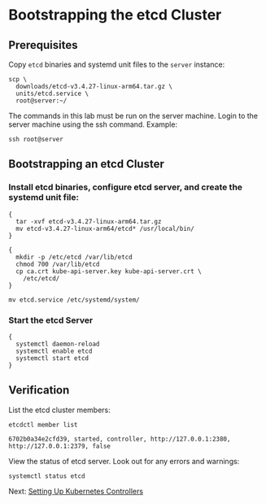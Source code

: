 # Bootstrapping the etcd Cluster

## Prerequisites

Copy `etcd` binaries and systemd unit files to the `server` instance:

```
scp \
  downloads/etcd-v3.4.27-linux-arm64.tar.gz \
  units/etcd.service \
  root@server:~/
```

The commands in this lab must be run on the server machine. Login to the server machine using the ssh command. Example:

```
ssh root@server
```

## Bootstrapping an etcd Cluster

### Install etcd binaries, configure etcd server, and create the systemd unit file:

```
{
  tar -xvf etcd-v3.4.27-linux-arm64.tar.gz
  mv etcd-v3.4.27-linux-arm64/etcd* /usr/local/bin/
}

{
  mkdir -p /etc/etcd /var/lib/etcd
  chmod 700 /var/lib/etcd
  cp ca.crt kube-api-server.key kube-api-server.crt \
    /etc/etcd/
}

mv etcd.service /etc/systemd/system/
```

### Start the etcd Server

```
{
  systemctl daemon-reload
  systemctl enable etcd
  systemctl start etcd
}
```

## Verification

List the etcd cluster members:

```
etcdctl member list
```

```
6702b0a34e2cfd39, started, controller, http://127.0.0.1:2380, http://127.0.0.1:2379, false
```

View the status of etcd server. Look out for any errors and warnings:

```
systemctl status etcd
```

Next: [Setting Up Kubernetes Controllers](https://github.com/Jaecom/kubernetes-the-hard-way-raspberrypi-docker/blob/main/docs/08-bootstrapping-kubernetes-controllers.md)